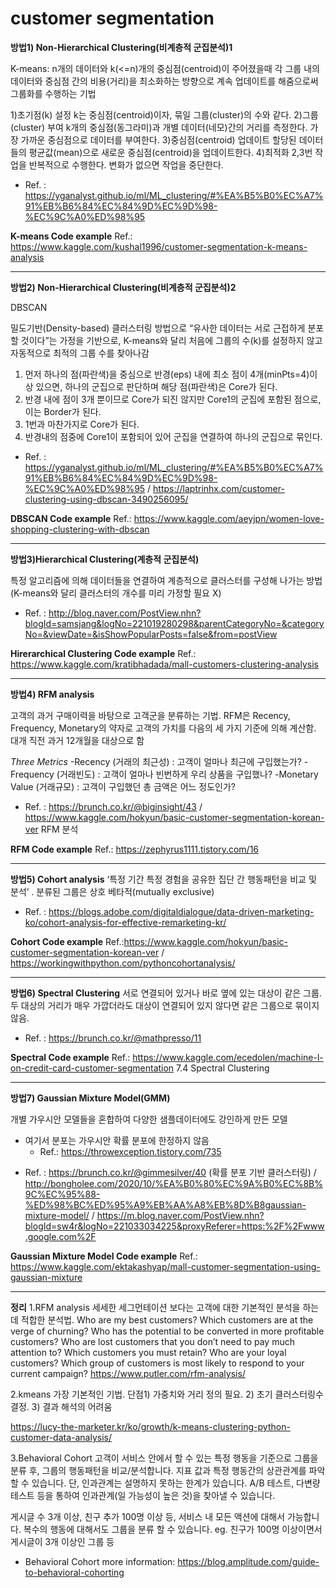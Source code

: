 customer segmentation
=====================
**방법1) Non-Hierarchical Clustering(비계층적 군집분석)1**

K-means: n개의 데이터와 k(<=n)개의 중심점(centroid)이 주어졌을때 각 그룹 내의 데이터와 중심점 간의 비용(거리)을 최소화하는 방향으로 계속 업데이트를 해줌으로써 그룹화를 수행하는 기법

1)초기점(k) 설정
k는 중심점(centroid)이자, 묶일 그룹(cluster)의 수와 같다.
2)그룹(cluster) 부여
k개의 중심점(동그라미)과 개별 데이터(네모)간의 거리를 측정한다.
가장 가까운 중심점으로 데이터를 부여한다.
3)중심점(centroid) 업데이트
할당된 데이터들의 평균값(mean)으로 새로운 중심점(centroid)을 업데이트한다.
4)최적화
2,3번 작업을 반복적으로 수행한다. 변화가 없으면 작업을 중단한다.
 - Ref. : https://yganalyst.github.io/ml/ML_clustering/#%EA%B5%B0%EC%A7%91%EB%B6%84%EC%84%9D%EC%9D%98-%EC%9C%A0%ED%98%95 
 
 **K-means Code example** 
 Ref.: https://www.kaggle.com/kushal1996/customer-segmentation-k-means-analysis

----------

**방법2) Non-Hierarchical Clustering(비계층적 군집분석)2**

DBSCAN

밀도기반(Density-based) 클러스터링 방법으로 “유사한 데이터는 서로 근접하게 분포할 것이다”는 가정을 기반으로, K-means와 달리 처음에 그룹의 수(k)를 설정하지 않고 자동적으로 최적의 그룹 수를 찾아나감

1) 먼저 하나의 점(파란색)을 중심으로 반경(eps) 내에 최소 점이 4개(minPts=4)이상 있으면, 하나의 군집으로 판단하며 해당 점(파란색)은 Core가 된다.
2) 반경 내에 점이 3개 뿐이므로 Core가 되진 않지만 Core1의 군집에 포함된 점으로, 이는 Border가 된다.
3) 1번과 마찬가지로 Core가 된다.
4) 반경내의 점중에 Core1이 포함되어 있어 군집을 연결하여 하나의 군집으로 묶인다.

 - Ref. : https://yganalyst.github.io/ml/ML_clustering/#%EA%B5%B0%EC%A7%91%EB%B6%84%EC%84%9D%EC%9D%98-%EC%9C%A0%ED%98%95 / https://laptrinhx.com/customer-clustering-using-dbscan-3490256095/
 
 **DBSCAN Code example** 
 Ref.: https://www.kaggle.com/aeyjpn/women-love-shopping-clustering-with-dbscan

----------

**방법3)Hierarchical Clustering(계층적 군집분석)** 

특정 알고리즘에 의해 데이터들을 연결하여 계층적으로 클러스터를 구성해 나가는 방법(K-means와 달리 클러스터의 개수를 미리 가정할 필요 X)
- Ref. : http://blog.naver.com/PostView.nhn?blogId=samsjang&logNo=221019280298&parentCategoryNo=&categoryNo=&viewDate=&isShowPopularPosts=false&from=postView

**Hirerarchical Clustering Code example** 
Ref.: https://www.kaggle.com/kratibhadada/mall-customers-clustering-analysis

----------

**방법4) RFM analysis**

고객의 과거 구매이력을 바탕으로 고객군을 분류하는 기법. RFM은 Recency, Frequency, Monetary의 약자로 고객의 가치를 다음의 세 가지 기준에 의해 계산함. 대개 직전 과거 12개월을 대상으로 함

 *Three Metrics*
-Recency (거래의 최근성) : 고객이 얼마나 최근에 구입했는가?
-Frequency (거래빈도) : 고객이 얼마나 빈번하게 우리 상품을 구입했나?
-Monetary Value (거래규모) : 고객이 구입했던 총 금액은 어느 정도인가?
 - Ref. : https://brunch.co.kr/@biginsight/43 / https://www.kaggle.com/hokyun/basic-customer-segmentation-korean-ver RFM 분석
 
**RFM Code example** 
Ref.: https://zephyrus1111.tistory.com/16

 ----------

**방법5) Cohort analysis**
‘특정 기간 특정 경험을 공유한 집단 간 행동패턴을 비교 및 분석’ . 분류된 그룹은 상호 베타적(mutually exclusive)
 - Ref. : https://blogs.adobe.com/digitaldialogue/data-driven-marketing-ko/cohort-analysis-for-effective-remarketing-kr/
 

**Cohort Code example** 
Ref.:https://www.kaggle.com/hokyun/basic-customer-segmentation-korean-ver / https://workingwithpython.com/pythoncohortanalysis/

----------

**방법6) Spectral Clustering**
서로 연결되어 있거나 바로 옆에 있는 대상이 같은 그룹. 두 대상의 거리가 매우 가깝더라도 대상이 연결되어 있지 않다면 같은 그룹으로 묶이지 않음.

 - Ref. : https://brunch.co.kr/@mathpresso/11
 
**Spectral Code example** 
Ref.: https://www.kaggle.com/ecedolen/machine-l-on-credit-card-customer-segmentation 
7.4 Spectral Clustering

----------

**방법7) Gaussian Mixture Model(GMM)**

개별 가우시안 모델들을 혼합하여 다양한 샘플데이터에도 강인하게 만든 모델
* 여기서 분포는 가우시안 확률 분포에 한정하지 않음
  - Ref.: https://throwexception.tistory.com/735

 - Ref. : https://brunch.co.kr/@gimmesilver/40 (확률 분포 기반 클러스터링)
 / http://bongholee.com/2020/10/%EA%B0%80%EC%9A%B0%EC%8B%9C%EC%95%88-%ED%98%BC%ED%95%A9%EB%AA%A8%EB%8D%B8gaussian-mixture-model/ 
 / https://m.blog.naver.com/PostView.nhn?blogId=sw4r&logNo=221033034225&proxyReferer=https:%2F%2Fwww.google.com%2F
 
**Gaussian Mixture Model Code example** 
Ref.: https://www.kaggle.com/ektakashyap/mall-customer-segmentation-using-gaussian-mixture


----------
**정리**
1.RFM analysis
세세한 세그먼테이션 보다는 고객에 대한 기본적인 분석을 하는데 적합한 분석법.
Who are my best customers?
Which customers are at the verge of churning?
Who has the potential to be converted in more profitable customers?
Who are lost customers that you don’t need to pay much attention to?
Which customers you must retain?
Who are your loyal customers?
Which group of customers is most likely to respond to your current campaign?
https://www.putler.com/rfm-analysis/

2.kmeans
가장 기본적인 기법. 
단점1) 가중치와 거리 정의 필요. 2) 초기 클러스터링수 결정. 3) 결과 해석의 어려움

https://lucy-the-marketer.kr/ko/growth/k-means-clustering-python-customer-data-analysis/

3.Behavioral Cohort
고객이 서비스 안에서 할 수 있는 특정 행동을 기준으로 그룹을 분류 후, 그룹의 행동패턴을 비교/분석합니다. 지표 값과 특정 행동간의 상관관계를 파악할 수 있습니다. 단, 인과관계는 설명하지 못하는 한계가 있습니다. A/B 테스트, 다변량 테스트 등을 통하여 인과관계(일 가능성이 높은 것)을 찾아낼 수 있습니다.

게시글 수 3개 이상, 친구 추가 100명 이상 등, 서비스 내 모든 액션에 대해서 가능합니다.
복수의 행동에 대해서도 그룹을 분류 할 수 있습니다.
eg. 친구가 100명 이상이면서 게시글이 3개 이상인 그룹 등
 - Behavioral Cohort more information: https://blog.amplitude.com/guide-to-behavioral-cohorting
